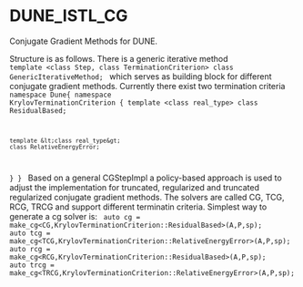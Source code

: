 # DUNE_ISTL_CG
Conjugate Gradient Methods for DUNE.

Structure is as follows. There is a generic iterative method 
<code>
template &lt;class Step,
          class TerminationCriterion&gt;
class GenericIterativeMethod;
</code>
which serves as building block for different conjugate gradient methods. Currently there exist two termination criteria
<code>
namespace Dune{
  namespace KrylovTerminationCriterion
  {
    template &lt;class real_type&gt;
    class ResidualBased;
    
    template &lt;class real_type&gt;
    class RelativeEnergyError;
  }
}
</code>
Based on a general CGStepImpl a policy-based approach is used to adjust the implementation for truncated, regularized and truncated regularized conjugate gradient methods.
The solvers are called CG, TCG, RCG, TRCG and support different terminatin criteria. 
Simplest way to generate a cg solver is:
<code>
auto cg   = make_cg<CG,KrylovTerminationCriterion::ResidualBased>(A,P,sp);
auto tcg  = make_cg<TCG,KrylovTerminationCriterion::RelativeEnergyError>(A,P,sp);
auto rcg  = make_cg<RCG,KrylovTerminationCriterion::ResidualBased>(A,P,sp);
auto trcg = make_cg<TRCG,KrylovTerminationCriterion::RelativeEnergyError>(A,P,sp);
</code>
